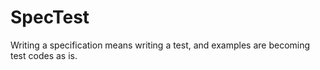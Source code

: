 # SpecTest
Writing a specification means writing a test, and examples are becoming test codes as is.
